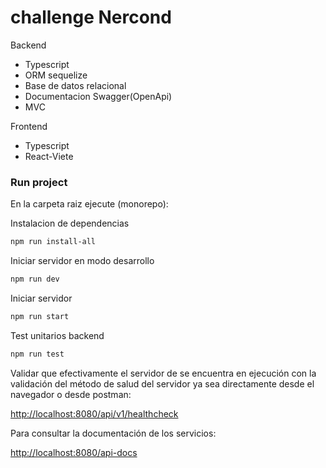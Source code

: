 # challenge Nercond

Backend
 * Typescript
 * ORM sequelize
 * Base de datos relacional
 * Documentacion Swagger(OpenApi)
 * MVC


 Frontend
  * Typescript
  * React-Viete

### Run project
En la carpeta raiz ejecute (monorepo):

Instalacion de dependencias
```sh
npm run install-all
```

Iniciar servidor en modo desarrollo
```sh
npm run dev
```

Iniciar servidor 
```sh
npm run start
```

Test unitarios backend
```sh
npm run test
```


Validar que efectivamente el servidor de se encuentra en ejecución con la validación del método de salud del servidor ya sea directamente desde el navegador o desde postman: 

[http://localhost:8080/api/v1/healthcheck](http://localhost:8080/api/v1/healthcheck)

Para consultar la documentación de los servicios: 

[http://localhost:8080/api-docs](http://localhost:8080/api-docs)




